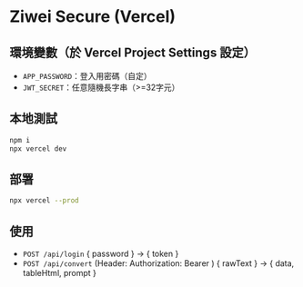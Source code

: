 # Ziwei Secure (Vercel)

## 環境變數（於 Vercel Project Settings 設定）
- `APP_PASSWORD`：登入用密碼（自定）
- `JWT_SECRET`：任意隨機長字串（>=32字元）

## 本地測試
```bash
npm i
npx vercel dev
```

## 部署
```bash
npx vercel --prod
```

## 使用
- `POST /api/login` { password } → { token }
- `POST /api/convert` (Header: Authorization: Bearer <token>) { rawText } → { data, tableHtml, prompt }
